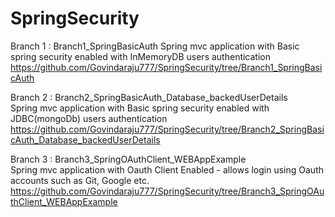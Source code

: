 # SpringSecurity

Branch 1 : Branch1_SpringBasicAuth
	Spring mvc application with Basic spring security enabled with InMemoryDB users authentication
	https://github.com/Govindaraju777/SpringSecurity/tree/Branch1_SpringBasicAuth

Branch 2 : Branch2_SpringBasicAuth_Database_backedUserDetails	
	Spring mvc application with Basic spring security enabled with JDBC(mongoDb) users authentication
	https://github.com/Govindaraju777/SpringSecurity/tree/Branch2_SpringBasicAuth_Database_backedUserDetails

Branch 3 : Branch3_SpringOAuthClient_WEBAppExample	
	Spring mvc application with Oauth Client Enabled - allows login using Oauth accounts such as Git, Google etc.
	https://github.com/Govindaraju777/SpringSecurity/tree/Branch3_SpringOAuthClient_WEBAppExample
